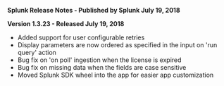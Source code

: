 **Splunk Release Notes - Published by Splunk July 19, 2018**


**Version 1.3.23 - Released July 19, 2018**

* Added support for user configurable retries
* Display parameters are now ordered as specified in the input on 'run query' action
* Bug fix on 'on poll' ingestion when the license is expired
* Bug fix on missing data when the fields are case sensitive
* Moved Splunk SDK wheel into the app for easier app customization
